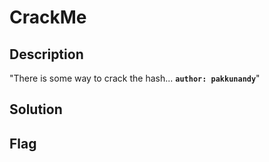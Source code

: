 # CrackMe
## Description

"There is some way to crack the hash...
**`author: pakkunandy`**"

## Solution

## Flag
